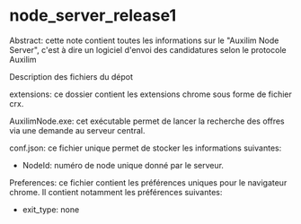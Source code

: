 # node_server_release1

Abstract: cette note contient toutes les informations sur le "Auxilim Node Server", c'est à dire un logiciel d'envoi des candidatures selon le protocole Auxilim 

Description des fichiers du dépot


extensions: ce dossier contient les extensions chrome sous forme de fichier crx. 

AuxilimNode.exe: cet exécutable permet de lancer la recherche des offres via une demande au serveur central. 

conf.json: ce fichier unique permet de stocker les informations suivantes: 
 - NodeId: numéro de node unique donné par le serveur. 

Preferences: ce fichier contient les préférences uniques pour le navigateur chrome. Il contient notamment les préférences suivantes:
 - exit_type: none